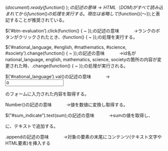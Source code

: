 $(document).ready(function(){ ~ });の記述の意味
　　　→HTML（DOM)がすべて読み込まれてからfunction()の処理を実行する。
　現在は省略して$(function(){〜});と表記することが推奨されている。

$(‘#btn-evaluation’).click(function() { ~ });の記述の意味
　　　→<label class="btn btn-primary" id="btn-evaluation">ランク</label>のボタンがクリックされたとき、(function() { ~ });の処理を実行する。

$(‘#national_language, #english, #mathematics, #science, #society’).change(function() { ~ });の記述の意味
　　　→id名が national_language, english, mathematics, science, societyの箇所の内容が変更された時、.change(function() { ~ });の処理が実行される。

$(‘#national_language’).val()の記述の意味
　　　→<input type="number" id="national_language" value=0></p>のフォームに入力された内容を取得する。

Number()の記述の意味
　　　→値を数値に変換し取得する。

$(“#sum_indicate”).text(sum);の記述の意味
　　　→sumの値を取得し、<label id="sum_indicate"></label></p>に、テキストで追加する。

.appendの記述の意味
　　　→対象の要素の末尾にコンテンツ(テキスト文字やHTML要素)を挿入する